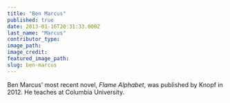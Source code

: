 ```yaml
---
title: "Ben Marcus"
published: true
date: 2013-01-16T20:31:33.000Z
last_name: "Marcus"
contributor_type:
image_path:
image_credit:
featured_image_path:
slug: ben-marcus
---
```


Ben Marcus’ most recent novel, _Flame Alphabet_, was published by Knopf in 2012. He teaches at Columbia University. 

